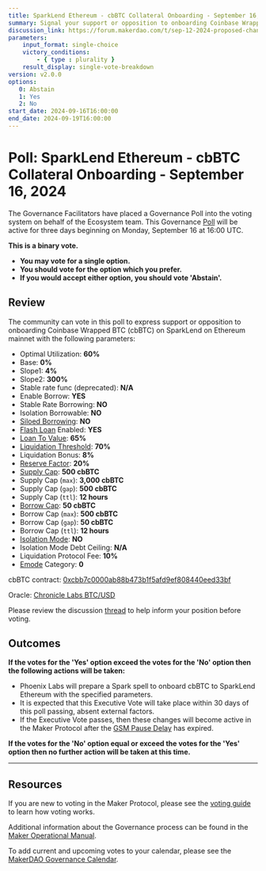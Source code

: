 ```yaml
---
title: SparkLend Ethereum - cbBTC Collateral Onboarding - September 16, 2024
summary: Signal your support or opposition to onboarding Coinbase Wrapped BTC (cbBTC) on SparkLend on Ethereum mainnet.
discussion_link: https://forum.makerdao.com/t/sep-12-2024-proposed-changes-to-spark-for-upcoming-spell/25076
parameters:
    input_format: single-choice
    victory_conditions:
        - { type : plurality }
    result_display: single-vote-breakdown
version: v2.0.0
options:
   0: Abstain
   1: Yes
   2: No
start_date: 2024-09-16T16:00:00
end_date: 2024-09-19T16:00:00
---
```

# Poll: SparkLend Ethereum - cbBTC Collateral Onboarding - September 16, 2024

The Governance Facilitators have placed a Governance Poll into the voting system on behalf of the Ecosystem team. This Governance [Poll](https://manual.makerdao.com/governance/governance-cycle/weekly-governance-cycle#weekly-governance-cycle-definitions-mip16c1) will be active for three days beginning on Monday, September 16 at 16:00 UTC.

**This is a binary vote.**

- **You may vote for a single option.**
- **You should vote for the option which you prefer.**
- **If you would accept either option, you should vote 'Abstain'.**

## Review

The community can vote in this poll to express support or opposition to onboarding Coinbase Wrapped BTC (cbBTC) on SparkLend on Ethereum mainnet with the following parameters:

- Optimal Utilization: **60%**
- Base: **0%**
- Slope1: **4%**
- Slope2: **300%**
- Stable rate func (deprecated): **N/A**
- Enable Borrow: **YES**
- Stable Rate Borrowing: **NO**
- Isolation Borrowable: **NO**
- [Siloed Borrowing](https://docs.sparkprotocol.io/developers/sparklend/features/siloed-borrowing): **NO**
- [Flash Loan](https://docs.sparkprotocol.io/developers/guides/flash-loans) Enabled: **YES**
- [Loan To Value](https://docs.aave.com/risk/asset-risk/risk-parameters#loan-to-value): **65%**
- [Liquidation Threshold](https://docs.aave.com/risk/asset-risk/risk-parameters#liquidation-threshold): **70%**
- Liquidation Bonus: **8%**
- [Reserve Factor](https://docs.aave.com/risk/asset-risk/risk-parameters#reserve-factor): **20%**
- [Supply Cap](https://docs.sparkprotocol.io/developers/features/supply-borrow-caps#supply-caps): **500 cbBTC**
- Supply Cap (`max`): **3,000 cbBTC**
- Supply Cap (`gap`): **500 cbBTC**
- Supply Cap (`ttl`): **12 hours**
- [Borrow Cap](https://docs.sparkprotocol.io/developers/features/supply-borrow-caps#borrow-caps): **50 cbBTC**
- Borrow Cap (`max`): **500 cbBTC**
- Borrow Cap (`gap`): **50 cbBTC**
- Borrow Cap (`ttl`): **12 hours**
- [Isolation Mode](https://docs.sparkprotocol.io/developers/features/isolation-mode): **NO**
- Isolation Mode Debt Ceiling: **N/A**
- Liquidation Protocol Fee: **10%**
- [Emode](https://docs.sparkprotocol.io/developers/features/efficiency-mode-emode) Category: **0**

cbBTC contract: [0xcbb7c0000ab88b473b1f5afd9ef808440eed33bf](https://etherscan.io/address/0xcbb7c0000ab88b473b1f5afd9ef808440eed33bf)

Oracle: [Chronicle Labs BTC/USD](https://chroniclelabs.org/dashboard/oracle/BTC/USD?blockchain=ETH&txn=0xe9ff73bad08cd1efc4773a2ccb0b43a39c441a8a5d0b180bd5ad5d20ac096016&contract=0x24C392CDbF32Cf911B258981a66d5541d85269ce)

Please review the discussion [thread](https://forum.makerdao.com/t/sep-12-2024-proposed-changes-to-spark-for-upcoming-spell/25076) to help inform your position before voting.

## Outcomes

**If the votes for the 'Yes' option exceed the votes for the 'No' option then the following actions will be taken:**

- Phoenix Labs will prepare a Spark spell to onboard cbBTC to SparkLend Ethereum with the specified parameters.
- It is expected that this Executive Vote will take place within 30 days of this poll passing, absent external factors.
- If the Executive Vote passes, then these changes will become active in the Maker Protocol after the [GSM Pause Delay](https://manual.makerdao.com/parameter-index/core/param-gsm-pause-delay) has expired.

**If the votes for the 'No' option equal or exceed the votes for the 'Yes' option then no further action will be taken at this time.**

---

## Resources

If you are new to voting in the Maker Protocol, please see the [voting guide](https://manual.makerdao.com/governance/voting-in-makerdao/on-chain-governance) to learn how voting works.

Additional information about the Governance process can be found in the [Maker Operational Manual](https://manual.makerdao.com).

To add current and upcoming votes to your calendar, please see the [MakerDAO Governance Calendar](https://manual.makerdao.com/makerdao/calendars/governance-calendar).
